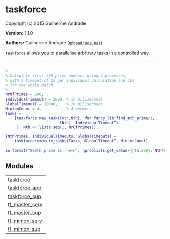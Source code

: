 

# taskforce #

Copyright (c) 2015 Guilherme Andrade

__Version:__ 1.1.0

__Authors:__ Guilherme Andrade ([`g@gandrade.net`](mailto:g@gandrade.net)).

`taskforce` allows you to parallelise arbitrary tasks in a controlled way.

---------


```erlang

%
% Calculate first 200 prime numbers using 4 processes,
% with a timeout of 2s per individual calculation and 10s
% for the whole batch.
%
NrOfPrimes = 200,
IndividualTimeoutT = 2000, % in miliseconds
GlobalTimeoutT = 10000,    % in miliseconds
MinionCount = 4,           % 4 workers
Tasks =
    [taskforce:new_task({nth,Nth}, fun fancy_lib:find_nth_prime/1,
                        [Nth], IndividualTimeoutT)
     || Nth <- lists:seq(1, NrOfPrimes)],

{NthPrimes, IndividualTimeouts, GlobalTimeouts} =
    taskforce:execute_tasks(Tasks, GlobalTimeoutT, MinionCount),

io:format("200th prime is: ~p~n", [proplists:get_value({nth,200}, NthPrimes)]).

```



## Modules ##


<table width="100%" border="0" summary="list of modules">
<tr><td><a href="taskforce.md" class="module">taskforce</a></td></tr>
<tr><td><a href="taskforce_app.md" class="module">taskforce_app</a></td></tr>
<tr><td><a href="taskforce_sup.md" class="module">taskforce_sup</a></td></tr>
<tr><td><a href="tf_master_serv.md" class="module">tf_master_serv</a></td></tr>
<tr><td><a href="tf_master_sup.md" class="module">tf_master_sup</a></td></tr>
<tr><td><a href="tf_minion_serv.md" class="module">tf_minion_serv</a></td></tr>
<tr><td><a href="tf_minion_sup.md" class="module">tf_minion_sup</a></td></tr></table>

